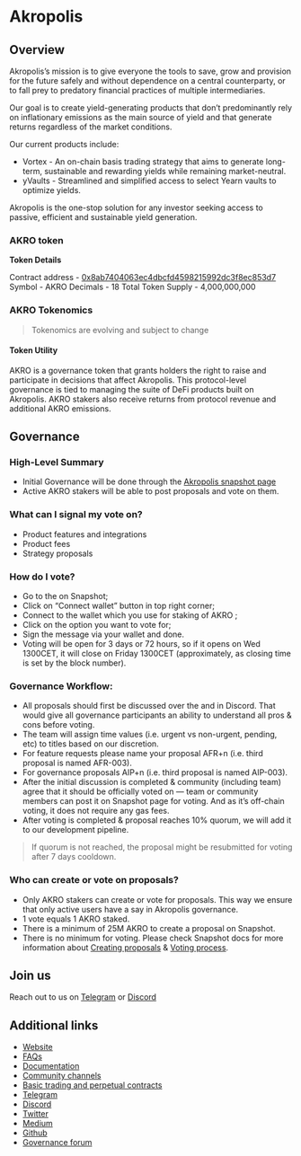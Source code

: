 # Akropolis

## Overview
Akropolis’s mission is to give everyone the tools to save, grow and provision for the future safely and without dependence on a central counterparty, or to fall prey to predatory financial practices of multiple intermediaries. 

Our goal is to create yield-generating products that don’t predominantly rely on inflationary emissions as the main source of yield and that generate returns regardless of the market conditions.

Our current products include:
- Vortex - An on-chain basis trading strategy that aims to generate long-term, sustainable and rewarding yields while remaining market-neutral.
- yVaults - Streamlined and simplified access to select Yearn vaults to optimize yields.

Akropolis is the one-stop solution for any investor seeking access to passive, efficient and sustainable yield generation.

### AKRO token
**Token Details**

Contract address - [0x8ab7404063ec4dbcfd4598215992dc3f8ec853d7](https://etherscan.io/address/0x8ab7404063ec4dbcfd4598215992dc3f8ec853d7)
Symbol - AKRO
Decimals - 18
Total Token Supply - 4,000,000,000

### AKRO Tokenomics
> Tokenomics are evolving and subject to change
#### Token Utility
AKRO is a governance token that grants holders the right to raise and participate in decisions that affect Akropolis. This protocol-level governance is tied to managing the suite of DeFi products built on Akropolis.
AKRO stakers also receive returns from protocol revenue and additional AKRO emissions.

## Governance

### High-Level Summary
* Initial Governance will be done through the [Akropolis snapshot page](https://snapshot.org/#/akropolis.eth)
* Active AKRO stakers will be able to post proposals and vote on them.
### What can I signal my vote on?
* Product features and integrations
* Product fees
* Strategy proposals
### How do I vote?
* Go to the  on Snapshot;
* Click on “Connect wallet” button in top right corner;
* Connect to the wallet which you use for staking of AKRO ;
* Click on the option you want to vote for;
* Sign the message via your wallet and done.
* Voting will be open for 3 days or 72 hours, so if it opens on Wed 1300CET, it will close on Friday 1300CET (approximately, as closing time is set by the block number).
### Governance Workflow:
* All proposals should first be discussed over the  and in Discord. That would give all governance participants an ability to understand all pros & cons before voting.
* The team will assign time values (i.e. urgent vs non-urgent, pending, etc) to titles based on our discretion.
* For feature requests please name your proposal AFR+n (i.e. third proposal is named AFR-003).
* For governance proposals AIP+n (i.e. third proposal is named AIP-003).
* After the initial discussion is completed & community (including team) agree that it should be officially voted on — team or community members can post it on Snapshot page for voting. And as it’s off-chain voting, it does not require any gas fees.
* After voting is completed & proposal reaches 10% quorum, we will add it to our development pipeline.
> If quorum is not reached, the proposal might be resubmitted for voting after 7 days cooldown.
### Who can create or vote on proposals?
* Only AKRO stakers can create or vote for proposals. This way we ensure that only active users have a say in Akropolis governance.
* 1 vote equals 1 AKRO staked.
* There is a minimum of 25M AKRO to create a proposal on Snapshot.
* There is no minimum for voting.
Please check Snapshot docs for more information about [Creating proposals](https://docs.snapshot.page/guides/create-a-proposal) & [Voting process](https://docs.snapshot.page/guides/vote-for-a-proposal).

## Join us

Reach out to us on [Telegram](https://t.me/akropolis_official) or [Discord](https://discord.gg/Y58CGUW)

## Additional links

* [Website](https://www.akropolis.io/)
* [FAQs](https://akropolis.gitbook.io/akropolis/additional-resources/faq)
* [Documentation](https://akropolis.gitbook.io/akropolis/)
* [Community channels](https://akropolis.gitbook.io/akropolis/additional-resources/community-channels)
* [Basic trading and perpetual contracts](https://akropolis.gitbook.io/akropolis/additional-resources/basis-trading-and-perpetual-contracts)
* [Telegram](https://t.me/akropolis_official)
* [Discord](https://discord.gg/Y58CGUW)
* [Twitter](https://twitter.com/akropolisio)
* [Medium](https://medium.com/akropolis)
* [Github](https://github.com/akropolisio)
* [Governance forum](https://gov.akropolis.io/)
